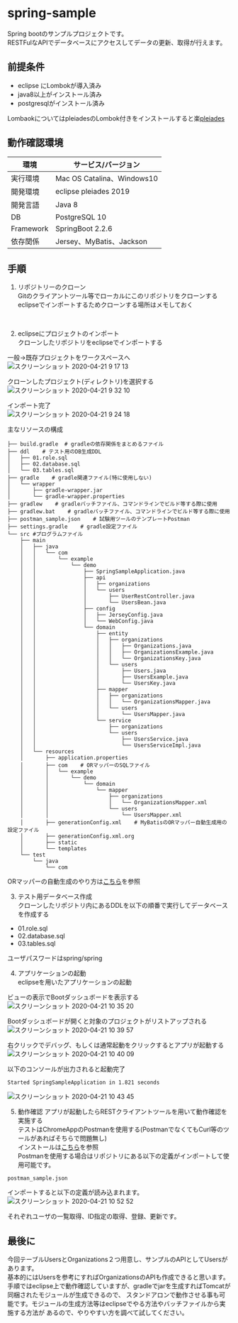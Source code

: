 # spring-sample

 Spring bootのサンプルプロジェクトです。  
 RESTFulなAPIでデータベースにアクセスしてデータの更新、取得が行えます。
<br>

 ## 前提条件
- eclipse にLombokが導入済み
- java8以上がインストール済み
- postgresqlがインストール済み  

LombaokについてはpleiadesのLombok付きをインストールすると楽[pleiades](https://mergedoc.osdn.jp/)
<br>

## 動作確認環境
|環境  |サービス/バージョン  |
|---|---|
|実行環境  |Mac OS Catalina、Windows10  |
|開発環境  |eclipse pleiades 2019  |
|開発言語  |Java 8  |
|DB  |PostgreSQL 10  |
|Framework  |SpringBoot 2.2.6 |
|依存関係  |Jersey、MyBatis、Jackson |

## 手順
1. リポジトリーのクローン  
Gitのクライアントツール等でローカルにこのリポジトリをクローンする  
eclipseでインポートするためクローンする場所はメモしておく
<br>

2. eclipseにプロジェクトのインポート  
クローンしたリポジトリをeclipseでインポートする  

一般->既存プロジェクトをワークスペースへ   
![スクリーンショット 2020-04-21 9 17 13](https://user-images.githubusercontent.com/16896792/79811569-2a477e80-83b1-11ea-899b-b478e32dbaec.png)

クローンしたプロジェクト(ディレクトリ)を選択する  
![スクリーンショット 2020-04-21 9 32 10](https://user-images.githubusercontent.com/16896792/79812149-0127ed80-83b3-11ea-95b0-1a2da585db49.png)

インポート完了  
![スクリーンショット 2020-04-21 9 24 18](https://user-images.githubusercontent.com/16896792/79811785-e739db00-83b1-11ea-9517-88d0f263e5fc.png)

主なリソースの構成
```
├── build.gradle  # gradleの依存関係をまとめるファイル
├── ddl    # テスト用のDB生成DDL
│   ├── 01.role.sql
│   ├── 02.database.sql
│   └── 03.tables.sql
├── gradle    # gradle関連ファイル(特に使用しない)
│   └── wrapper
│       ├── gradle-wrapper.jar
│       └── gradle-wrapper.properties
├── gradlew    # gradleバッチファイル、コマンドラインでビルド等する際に使用
├── gradlew.bat    # gradleバッチファイル、コマンドラインでビルド等する際に使用
├── postman_sample.json    # 試験用ツールのテンプレートPostman
├── settings.gradle    # gradle設定ファイル
└── src #プログラムファイル
    ├── main
    │   ├── java
    │   │   └── com
    │   │       └── example
    │   │           └── demo
    │   │               ├── SpringSampleApplication.java
    │   │               ├── api
    │   │               │   ├── organizations
    │   │               │   └── users
    │   │               │       ├── UserRestController.java
    │   │               │       └── UsersBean.java
    │   │               ├── config
    │   │               │   ├── JerseyConfig.java
    │   │               │   └── WebConfig.java
    │   │               └── domain
    │   │                   ├── entity
    │   │                   │   ├── organizations
    │   │                   │   │   ├── Organizations.java
    │   │                   │   │   ├── OrganizationsExample.java
    │   │                   │   │   └── OrganizationsKey.java
    │   │                   │   └── users
    │   │                   │       ├── Users.java
    │   │                   │       ├── UsersExample.java
    │   │                   │       └── UsersKey.java
    │   │                   ├── mapper
    │   │                   │   ├── organizations
    │   │                   │   │   └── OrganizationsMapper.java
    │   │                   │   └── users
    │   │                   │       └── UsersMapper.java
    │   │                   └── service
    │   │                       ├── organizations
    │   │                       └── users
    │   │                           ├── UsersService.java
    │   │                           └── UsersServiceImpl.java
    │   └── resources
    │       ├── application.properties
    │       ├── com    # ORマッパーのSQLファイル
    │       │   └── example
    │       │       └── demo
    │       │           └── domain
    │       │               └── mapper
    │       │                   ├── organizations
    │       │                   │   └── OrganizationsMapper.xml
    │       │                   └── users
    │       │                       └── UsersMapper.xml
    │       ├── generationConfig.xml    # MyBatisのORマッパー自動生成用の設定ファイル
    │       ├── generationConfig.xml.org
    │       ├── static
    │       └── templates
    └── test
        └── java
            └── com
```
ORマッパーの自動生成のやり方は[こちら](https://qiita.com/ketman55/items/abcc1e23dcac0cc268b5)を参照
<br>

3. テスト用データベース作成  
クローンしたリポジトリ内にあるDDLを以下の順番で実行してデータベースを作成する  
 - 01.role.sql   
 - 02.database.sql 
 - 03.tables.sql  

ユーザパスワードはspring/spring
<br>

4. アプリケーションの起動  
eclipseを用いたアプリケーションの起動  

ビューの表示でBootダッシュボードを表示する  
![スクリーンショット 2020-04-21 10 35 20](https://user-images.githubusercontent.com/16896792/79815500-da21e980-83bb-11ea-9c86-366489139b4e.png)

Bootダッシュボードが開くと対象のプロジェクトがリストアップされる  
![スクリーンショット 2020-04-21 10 39 57](https://user-images.githubusercontent.com/16896792/79815816-9e3b5400-83bc-11ea-8c56-aeb4217eb153.png)

右クリックでデバッグ、もしくは通常起動をクリックするとアプリが起動する  
![スクリーンショット 2020-04-21 10 40 09](https://user-images.githubusercontent.com/16896792/79815874-c460f400-83bc-11ea-8b2b-b3a990cc2044.png)

以下のコンソールが出力されると起動完了
```
Started SpringSampleApplication in 1.821 seconds
```
![スクリーンショット 2020-04-21 10 43 45](https://user-images.githubusercontent.com/16896792/79815974-01c58180-83bd-11ea-9452-d13a09230bfa.png)
<br>

5. 動作確認
アプリが起動したらRESTクライアントツールを用いて動作確認を実施する  
テストはChromeAppのPostmanを使用する(PostmanでなくてもCurl等のツールがあればそちらで問題無し)  
インストールは[こちら](https://www.postman.com/downloads/)を参照  
Postmanを使用する場合はリポジトリにある以下の定義がインポートして使用可能です。
```
postman_sample.json
```

インポートすると以下の定義が読み込まれます。  
![スクリーンショット 2020-04-21 10 52 52](https://user-images.githubusercontent.com/16896792/79816485-5289aa00-83be-11ea-86bb-98fc3692aed3.png)

それぞれユーザの一覧取得、ID指定の取得、登録、更新です。

## 最後に
今回テーブルUsersとOrganizations２つ用意し、サンプルのAPIとしてUsersがあります。  
基本的にはUsersを参考にすればOrganizationsのAPIも作成できると思います。  
手順ではeclipse上で動作確認していますが、gradleでjarを生成すればTomcatが同梱されたモジュールが生成できるので、
スタンドアロンで動作させる事も可能です。モジュールの生成方法等はeclipseでやる方法やバッチファイルから実施する方法が
あるので、やりやすい方を調べて試してください。